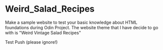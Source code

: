 # Weird_Salad_Recipes

Make a sample website to test your basic knowledge about HTML foundations during Odin Project. The website theme that I have decide to go with is "Weird Vintage Salad Recipes"

Test Push (please ignore!)